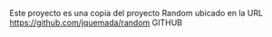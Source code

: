 Este proyecto es una copia del proyecto Random ubicado en la URL  https://github.com/jquemada/random GITHUB